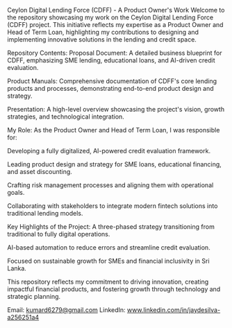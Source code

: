 Ceylon Digital Lending Force (CDFF) - A Product Owner's Work Welcome to the repository showcasing my work on the Ceylon Digital Lending Force (CDFF) project. This initiative reflects my expertise as a Product Owner and Head of Term Loan, highlighting my contributions to designing and implementing innovative solutions in the lending and credit space.

Repository Contents: Proposal Document: A detailed business blueprint for CDFF, emphasizing SME lending, educational loans, and AI-driven credit evaluation.

Product Manuals: Comprehensive documentation of CDFF's core lending products and processes, demonstrating end-to-end product design and strategy.

Presentation: A high-level overview showcasing the project's vision, growth strategies, and technological integration.

My Role: As the Product Owner and Head of Term Loan, I was responsible for:

Developing a fully digitalized, AI-powered credit evaluation framework.

Leading product design and strategy for SME loans, educational financing, and asset discounting.

Crafting risk management processes and aligning them with operational goals.

Collaborating with stakeholders to integrate modern fintech solutions into traditional lending models.

Key Highlights of the Project: A three-phased strategy transitioning from traditional to fully digital operations.

AI-based automation to reduce errors and streamline credit evaluation.

Focused on sustainable growth for SMEs and financial inclusivity in Sri Lanka.

This repository reflects my commitment to driving innovation, creating impactful financial products, and fostering growth through technology and strategic planning.

Email: kumard6279@gmail.com LinkedIn: www.linkedin.com/in/jaydesilva-a256251a4
